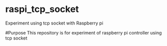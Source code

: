 # raspi_tcp_socket
Experiment using tcp socket with Raspberry pi

#Purpose
This repository is for experiment of raspberry pi controller using tcp socket

